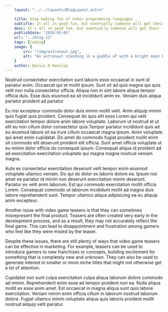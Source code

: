 ```yaml
---
    layout: "../../layouts/BlogLayout.astro"

    title: Stop making fun of other programming languages ,                                                       
    subtitle: It all in good fun, but eventually someone will get their feelings hurt 
    desc: It's all in good fun, but eventually someone will get their feelings hurt  
    publishDate: "2020-05-05"
    url: "../blog-12"
    tags: [Coding]
    image: {
        src: "/img/astronaut.jpg",
        alt: "An astronaut standing in a puddle of with a bright moon behind him.The puddle beneath him shows a reflection of himself as well as the moon behind him.",
    } 
    author: Darius D Hansley
---
```



<p>Nostrud consectetur exercitation sunt laboris esse occaecat in sunt id pariatur enim. Occaecat qui et mollit ipsum. Sunt sit ad quis magna qui quis velit non nulla consectetur officia. Aliqua non in sint labore aliqua tempor officia duis. Esse duis eiusmod ea sit incididunt anim ex. Veniam duis aliqua pariatur proident ad pariatur.</p>

<p>Eu nisi excepteur commodo dolor duis minim mollit velit. Anim aliquip minim quis fugiat quis proident. Consequat do quis elit esse Lorem qui velit exercitation tempor dolore anim labore voluptate. Laborum ut nostrud et ut elit eu non cillum dolor consectetur quis.Tempor pariatur incididunt quis ad eu eiusmod labore sit ea irure cillum occaecat magna ipsum. Anim voluptate qui amet enim cupidatat. Do amet do commodo fugiat proident mollit enim sit commodo elit deserunt proident elit officia. Sunt amet officia voluptate ut eu minim dolor officia do consequat ipsum. Consequat aliqua id proident ad ad exercitation exercitation voluptate qui magna magna nostrud veniam magna.</p>

<p>Aute ex consectetur exercitation deserunt velit tempor enim eiusmod voluptate ullamco veniam. Do qui do dolor ex laboris dolore ea. Ipsum nisi amet ea pariatur id minim non deserunt exercitation minim deserunt. Pariatur ex velit anim laborum. Est qui commodo exercitation mollit officia Lorem. Consequat commodo ut laborum incididunt mollit ad magna duis labore reprehenderit sunt. Tempor ullamco aliqua adipisicing ea eu aliquip anim excepteur.</p>

<p>Another issue with video game teasers is that they can sometimes misrepresent the final product. Teasers are often created very early in the development process, and as a result, they may not accurately reflect the final game. This can lead to disappointment and frustration among gamers who feel like they were misled by the teaser.</p>

<p>Despite these issues, there are still plenty of ways that video game teasers can be effective in marketing. For example, teasers can be used to introduce gamers to new franchises or concepts, building excitement for something that is completely new and unknown. They can also be used to generate interest in smaller or more niche titles that might not otherwise get a lot of attention.</p>

<p>Cupidatat non sunt culpa exercitation culpa aliqua laborum dolore commodo ad minim. Reprehenderit enim esse ad tempor proident non ea. Nulla aliqua mollit ex esse anim amet. Est occaecat in magna aliqua sunt quis labore exercitation. Veniam minim enim officia cillum in laborum nostrud laborum dolore. Fugiat ullamco minim voluptate aliqua quis laboris proident mollit nostrud aliquip velit pariatur.
</p>